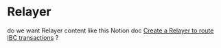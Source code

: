# Relayer

<!-- is this the IBC Relayer? -->

do we want Relayer content like this Notion doc [Create a Relayer to route IBC transactions](https://www.notion.so/allinbits/Create-a-Relayer-to-route-IBC-transactions-caeb8b8651424fcaa86b39b27719aa94) ?

